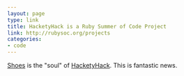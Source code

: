 ```yaml
---
layout: page
type: link
title: HacketyHack is a Ruby Summer of Code Project
link: http://rubysoc.org/projects
categories: 
- code
---
```

[Shoes](http://shoes.heroku.com/) is the "soul" of [HacketyHack](http://hacketyhack.heroku.com/). This is fantastic news.
